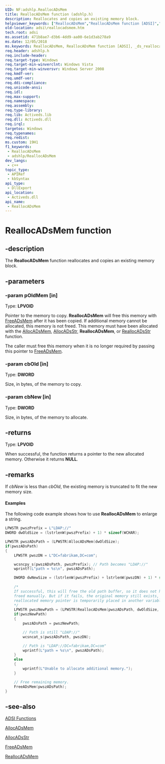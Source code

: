 ```yaml
---
UID: NF:adshlp.ReallocADsMem
title: ReallocADsMem function (adshlp.h)
description: Reallocates and copies an existing memory block.
helpviewer_keywords: ["ReallocADsMem","ReallocADsMem function [ADSI]","_ds_reallocadsmem","adshlp/ReallocADsMem","adsi.reallocadsmem"]
old-location: adsi\reallocadsmem.htm
tech.root: adsi
ms.assetid: 471b8ae7-d3b6-4dd9-aa00-6e1d3ab278a9
ms.date: 12/05/2018
ms.keywords: ReallocADsMem, ReallocADsMem function [ADSI], _ds_reallocadsmem, adshlp/ReallocADsMem, adsi.reallocadsmem
req.header: adshlp.h
req.include-header: 
req.target-type: Windows
req.target-min-winverclnt: Windows Vista
req.target-min-winversvr: Windows Server 2008
req.kmdf-ver: 
req.umdf-ver: 
req.ddi-compliance: 
req.unicode-ansi: 
req.idl: 
req.max-support: 
req.namespace: 
req.assembly: 
req.type-library: 
req.lib: Activeds.lib
req.dll: Activeds.dll
req.irql: 
targetos: Windows
req.typenames: 
req.redist: 
ms.custom: 19H1
f1_keywords:
 - ReallocADsMem
 - adshlp/ReallocADsMem
dev_langs:
 - c++
topic_type:
 - APIRef
 - kbSyntax
api_type:
 - DllExport
api_location:
 - Activeds.dll
api_name:
 - ReallocADsMem
---
```


# ReallocADsMem function


## -description

The <b>ReallocADsMem</b> function reallocates and copies an existing memory block.

## -parameters

### -param pOldMem [in]

Type: <b>LPVOID</b>

Pointer to the memory to copy. <b>ReallocADsMem</b> will free this memory with <a href="https://docs.microsoft.com/windows/desktop/api/adshlp/nf-adshlp-freeadsmem">FreeADsMem</a> after it has been copied. If additional memory cannot be allocated, this memory is not freed. This memory must have been allocated with the <a href="https://docs.microsoft.com/windows/desktop/api/adshlp/nf-adshlp-allocadsmem">AllocADsMem</a>, <a href="https://docs.microsoft.com/windows/desktop/api/adshlp/nf-adshlp-allocadsstr">AllocADsStr</a>, <b>ReallocADsMem</b>, or <a href="https://docs.microsoft.com/windows/desktop/api/adshlp/nf-adshlp-reallocadsstr">ReallocADsStr</a> function.

The caller must  free this memory when it is no longer required by passing this pointer to <a href="https://docs.microsoft.com/windows/desktop/api/adshlp/nf-adshlp-freeadsmem">FreeADsMem</a>.

### -param cbOld [in]

Type: <b>DWORD</b>

Size, in bytes, of the memory to copy.

### -param cbNew [in]

Type: <b>DWORD</b>

Size, in bytes, of the memory to allocate.

## -returns

Type: <b>LPVOID</b>

When successful, the function returns a pointer to the new allocated memory. Otherwise it returns <b>NULL</b>.

## -remarks

If <i>cbNew</i> is less than <i>cbOld</i>, the existing memory is truncated to fit the new memory size.


#### Examples

The following code example shows how to use <b>ReallocADsMem</b> to enlarge a string.


```cpp
LPWSTR pwszPrefix = L"LDAP://"
DWORD dwOldSize = (lstrlenW(pwszPrefix) + 1) * sizeof(WCHAR);

LPWSTR pwszADsPath = (LPWSTR)AllocADsMem(dwOldSize);
if(pwszADsPath)
{
    LPWSTR pwszDN = L"DC=fabrikam,DC=com";

    wcsncpy_s(pwszADsPath, pwszPrefix); // Path becomes "LDAP://"
    wprintf(L"path = %s\n", pwszADsPath);

    DWORD dwNewSize = (lstrlenW(pwszPrefix) + lstrlenW(pwszDN) + 1) * sizeof(WCHAR);
    
    /*
    If successful, this will free the old path buffer, so it does not have to be 
    freed manually. But if it fails, the original memory still exists, so the 
    reallocated memory pointer is temporarily placed in another variable.
    */
    LPWSTR pwszNewPath = (LPWSTR)ReallocADsMem(pwszADsPath, dwOldSize, dwNewSize);
    if(pwszNewPath)
    {
        pwszADsPath = pwszNewPath;

        // Path is still "LDAP://"
        wcsncat_s(pwszADsPath, pwszDN);

        // Path is "LDAP://DC=fabrikam,DC=com"
        wprintf(L"path = %s\n", pwszADsPath);
    }
    else
    {
        wprintf(L"Unable to allocate additional memory.");
    }

    // Free remaining memory.
    FreeADsMem(pwszADsPath);
}
```

## -see-also

<a href="https://docs.microsoft.com/windows/desktop/ADSI/adsi-functions">ADSI Functions</a>



<a href="https://docs.microsoft.com/windows/desktop/api/adshlp/nf-adshlp-allocadsmem">AllocADsMem</a>



<a href="https://docs.microsoft.com/windows/desktop/api/adshlp/nf-adshlp-allocadsstr">AllocADsStr</a>



<a href="https://docs.microsoft.com/windows/desktop/api/adshlp/nf-adshlp-freeadsmem">FreeADsMem</a>



<a href="https://docs.microsoft.com/windows/desktop/api/adshlp/nf-adshlp-reallocadsmem">ReallocADsMem</a>

